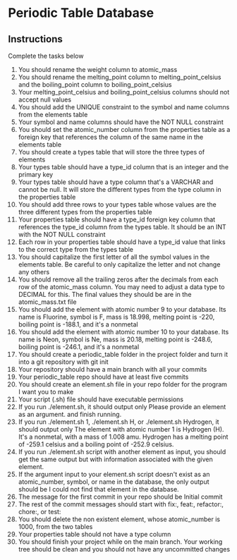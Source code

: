 # Periodic Table Database

## Instructions
Complete the tasks below

1. You should rename the weight column to atomic_mass
2. You should rename the melting_point column to melting_point_celsius and the boiling_point column to boiling_point_celsius
3. Your melting_point_celsius and boiling_point_celsius columns should not accept null values
4. You should add the UNIQUE constraint to the symbol and name columns from the elements table
5. Your symbol and name columns should have the NOT NULL constraint
6. You should set the atomic_number column from the properties table as a foreign key that references the column of the same name in the elements table
7. You should create a types table that will store the three types of elements
8. Your types table should have a type_id column that is an integer and the primary key
9. Your types table should have a type column that's a VARCHAR and cannot be null. It will store the different types from the type column in the properties table
10. You should add three rows to your types table whose values are the three different types from the properties table
11. Your properties table should have a type_id foreign key column that references the type_id column from the types table. It should be an INT with the NOT NULL constraint
12. Each row in your properties table should have a type_id value that links to the correct type from the types table
13. You should capitalize the first letter of all the symbol values in the elements table. Be careful to only capitalize the letter and not change any others
14. You should remove all the trailing zeros after the decimals from each row of the atomic_mass column. You may need to adjust a data type to DECIMAL for this. The final values they should be are in the atomic_mass.txt file
15. You should add the element with atomic number 9 to your database. Its name is Fluorine, symbol is F, mass is 18.998, melting point is -220, boiling point is -188.1, and it's a nonmetal
16. You should add the element with atomic number 10 to your database. Its name is Neon, symbol is Ne, mass is 20.18, melting point is -248.6, boiling point is -246.1, and it's a nonmetal
17. You should create a periodic_table folder in the project folder and turn it into a git repository with git init
18. Your repository should have a main branch with all your commits
19. Your periodic_table repo should have at least five commits
20. You should create an element.sh file in your repo folder for the program I want you to make
21. Your script (.sh) file should have executable permissions
22. If you run ./element.sh, it should output only Please provide an element as an argument. and finish running.
23. If you run ./element.sh 1, ./element.sh H, or ./element.sh Hydrogen, it should output only The element with atomic number 1 is Hydrogen (H). It's a nonmetal, with a mass of 1.008 amu. Hydrogen has a melting point of -259.1 celsius and a boiling point of -252.9 celsius.
24. If you run ./element.sh script with another element as input, you should get the same output but with information associated with the given element.
25. If the argument input to your element.sh script doesn't exist as an atomic_number, symbol, or name in the database, the only output should be I could not find that element in the database.
26. The message for the first commit in your repo should be Initial commit
27. The rest of the commit messages should start with fix:, feat:, refactor:, chore:, or test:
28. You should delete the non existent element, whose atomic_number is 1000, from the two tables
29. Your properties table should not have a type column
30. You should finish your project while on the main branch. Your working tree should be clean and you should not have any uncommitted changes

